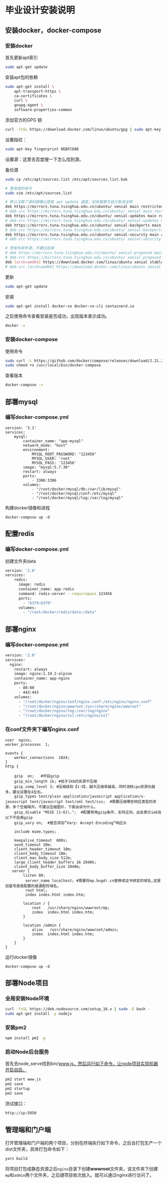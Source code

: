 # 毕业设计安装说明

## 安装docker，docker-compose

### 安装docker

首先更新apt索引

```sh
sudo apt-get update
```

安装apt包的依赖

```sh
sudo apt-get install \
    apt-transport-https \
    ca-certificates \
    curl \
    gnupg-agent \
    software-properties-common
```

添加官方的GPG 钥

```sh
curl -fsSL https://download.docker.com/linux/ubuntu/gpg | sudo apt-key add -
```

设置指纹：

```sh
sudo apt-key fingerprint 0EBFCD88
```

设置源：这里去百度搜一下怎么找到源。

备份源

```sh
sudo cp /etc/apt/sources.list /etc/apt/sources.list.bak
```

```sh
# 更改源的命令
sudo vim /etc/apt/sources.list 

# 默认注释了源码镜像以提高 apt update 速度，如有需要可自行取消注释
deb https://mirrors.tuna.tsinghua.edu.cn/ubuntu/ xenial main restricted universe multiverse
# deb-src https://mirrors.tuna.tsinghua.edu.cn/ubuntu/ xenial main restricted universe multiverse
deb https://mirrors.tuna.tsinghua.edu.cn/ubuntu/ xenial-updates main restricted universe multiverse
# deb-src https://mirrors.tuna.tsinghua.edu.cn/ubuntu/ xenial-updates main restricted universe multiverse
deb https://mirrors.tuna.tsinghua.edu.cn/ubuntu/ xenial-backports main restricted universe multiverse
# deb-src https://mirrors.tuna.tsinghua.edu.cn/ubuntu/ xenial-backports main restricted universe multiverse
deb https://mirrors.tuna.tsinghua.edu.cn/ubuntu/ xenial-security main restricted universe multiverse
# deb-src https://mirrors.tuna.tsinghua.edu.cn/ubuntu/ xenial-security main restricted universe multiverse

# 预发布软件源，不建议启用
# deb https://mirrors.tuna.tsinghua.edu.cn/ubuntu/ xenial-proposed main restricted universe multiverse
# deb-src https://mirrors.tuna.tsinghua.edu.cn/ubuntu/ xenial-proposed main restricted universe multiverse
deb [arch=amd64] https://download.docker.com/linux/ubuntu xenial stable
# deb-src [arch=amd64] https://download.docker.com/linux/ubuntu xenial stable
```

更新

```sh
sudo apt-get update
```

安装

```sh
sudo apt-get install docker-ce docker-ce-cli containerd.io
```

之后使用命令查看安装是否成功，出现版本表示成功。

```sh
docker -v
```

### 安装docker-compose

使用命令

```sh
sudo curl -L https://github.com/docker/compose/releases/download/2.21.2/docker-compose-$(uname -s)-$(uname -m) -o /usr/local/bin/docker-compose
sudo chmod +x /usr/local/bin/docker-compose
```

查看版本

```sh
docker-compose -v
```



## 部署mysql

### 编写docker-compose.yml

```docker
version: '3.1'
services:
    mysql:
        container_name: "app-mysql"
        network_mode: "host"
        environment:
            MYSQL_ROOT_PASSWORD: "123456"
            MYSQL_USER: 'root'
            MYSQL_PASS: '123456'
        image: "mysql:5.7.30"
        restart: always
        ports:
            - 3306:3306
        volumes:
            - "/root/docker/mysql/db:/var/lib/mysql"
            - "/root/docker/mysql/conf:/etc/mysql"
            - "/root/docker/mysql/log:/var/log/mysql"
```

构建docker镜像和进程

```shell
docker-compose up -d
```

## 配置redis

### 编写docker-compose.yml

创建文件夹data

```sh
version: '2.0'
services:
    redis:
      image: redis
      container_name: app-redis
      command: redis-server --requirepass 123456
      ports:
        - "6379:6379"
      volumes:
        - "/root/docker/redis/data:/data"
```



## 部署nginx

### 编写docker-compose.yml

```dockerfile
version: '2.0'
services:
  nginx:
    restart: always
    image: nginx:1.19.2-alpine
    container_name: app-nginx
    ports:
      - 80:80
      - 443:443
    volumes:
      - "/root/docker/nginx/conf/nginx.conf:/etc/nginx/nginx.conf"
      - "/root/docker/nginx/wwwroot:/usr/share/nginx/wwwroot"
      - "/root/docker/nginx/log:/var/log/nginx"
      - "/root/docker/nginx/ssl:/etc/nginx/ssl"
```

### 在conf文件夹下编写nginx.conf

```nginx
user  nginx;
worker_processes  1;

events {
    worker_connections  1024;
}
http {

    gzip  on;   #开启gzip
    gzip_min_length 1k; #低于1kb的资源不压缩
    gzip_comp_level 3; #压缩级别【1-9】，越大压缩率越高，同时消耗cpu资源也越多，建议设置在4左右。
    gzip_types text/plain application/javascript application/x-javascript text/javascript text/xml text/css;  #需要压缩哪些响应类型的资源，多个空格隔开。不建议压缩图片，下面会讲为什么。
    gzip_disable "MSIE [1-6]\.";  #配置禁用gzip条件，支持正则。此处表示ie6及以下不启用gzip
    gzip_vary on;  #是否添加“Vary: Accept-Encoding”响应头

    include mime.types;

    keepalive_timeout  600s;
    send_timeout 10m;
    client_header_timeout 10m;
    client_body_timeout 10m; 
    client_max_body_size 512m;
    large_client_header_buffers 16 2048k;
    client_body_buffer_size 2048m;
   server {
	    listen 80;
         server_name localhost; #需要将mp.bugdr.cn替换成证书绑定的域名,这里加星号是我配置的是通配符域名。
         root html;
         index index.html index.htm;

		location / {
			root   /usr/share/nginx/wwwroot/mp;
			index  index.html index.htm;
		}

        location /admin {
			alias   /usr/share/nginx/wwwroot/admin;
			index  index.html index.htm;
		}
	}
}
```

运行docker镜像

```shell
docker-compose up -d
```

## 部署Node项目

### 全局安装Node环境

```sh
curl -fsSL https://deb.nodesource.com/setup_16.x | sudo -E bash -
sudo apt-get install -y nodejs
```

### 安装pm2

```sh
npm install pm2 -g 
```

### 启动Node后台服务

首先去node_serve找到bin/www.js，然后运行如下命令，让node项目实现机器开启自启。

```sh
pm2 start www.js
pm2 save
pm2 startup
pm2 save
```

测试接口：

```sh
http://ip:5050
```

## 管理端和门户端

打开管理端和门户端的两个项目，分别在终端执行如下命令，之后会打包生产一个dist文件夹，具体打包命令如下：

```sh
yarn build
```

将项目打包成静态资源之后`nginx`目录下创建**wwwroot**文件夹，该文件夹下创建`mp`和`admin`两个文件夹，之后键项目依次放入。就可以通过nginx进行访问了。

